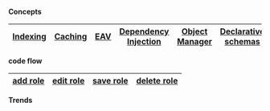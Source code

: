 **Concepts**

<!-- tabs:start -->
<!-- tab:Architecture -->
|[Indexing](/)| [Caching](/)|[EAV](/)|[Dependency Injection](/)|[Object Manager](/)|[Declarative schemas ](/)|[interceptor](/)|[plugins](/)|[proxies](/)|
| --- | --- | --- | --- | --- | --- | --- | --- | --- |

<!-- tab:Backend -->
<!-- tab:Frontend -->
<!-- tab:UI Component -->
<!-- tab:API -->
<!-- tab:GraphQL -->
<!-- tab:Javascript -->
<!-- tabs:end -->


**code flow**

<!-- tabs:start -->
<!-- tab:ACL -->
|[add role](/)|[edit role](/)|[save role](/)|[delete role](/)|
| --- | --- | --- | --- |
<!-- tab:PRODUCT -->
<!-- tab:ORDER -->
<!-- tab:CUSTOMER -->
<!-- tab:INVENTORY -->
<!-- tab:PRICING -->
<!-- tab:PAYMENT -->
<!-- tab:SHIPPING -->
<!-- tab:SYSTEM -->
<!-- tabs:end -->

**Trends**

<!-- tabs:start -->
<!-- tab:PWA -->
<!-- tab:Headless -->
<!-- tab:Grpc|Microservices -->
<!-- tabs:end -->



